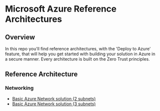 # Microsoft Azure Reference Architectures
## Overview
In this repo you'll find reference architectures, with the  'Deploy to Azure' feature, that will help you get started with building your solution in Azure in a secure manner. Every architecture is built on the Zero Trust principles. 

## Reference Architecture
### Networking
* [Basic Azure Network solution (2 subnets)](/Networking/basic.md)
* [Basic Azure Network solution (3 subnets)](/Networking/basic2.md)